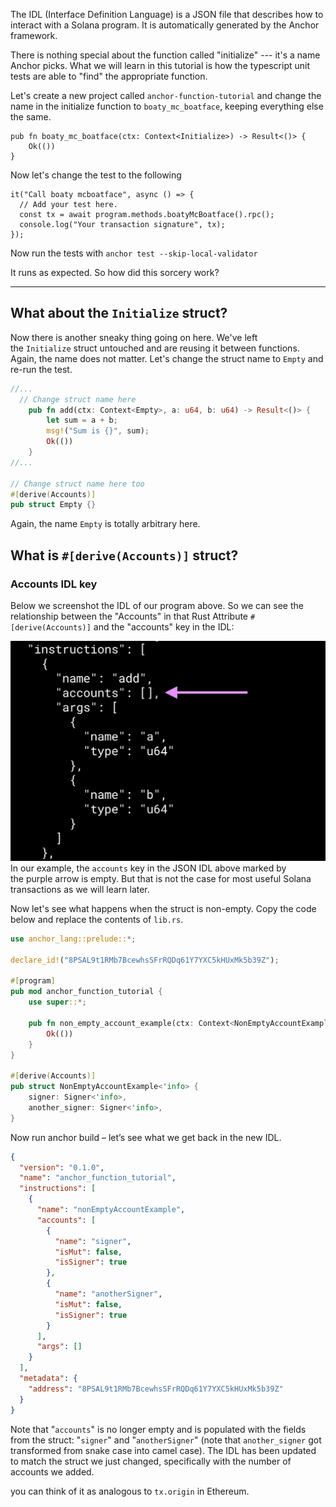 The IDL (Interface Definition Language) is a JSON file that describes how to interact with a Solana program. It is automatically generated by the Anchor framework.

There is nothing special about the function called "initialize" --- it's a name Anchor picks. What we will learn in this tutorial is how the typescript unit tests are able to "find" the appropriate function.

Let's create a new project called `anchor-function-tutorial` and change the name in the initialize function to `boaty_mc_boatface`, keeping everything else the same.

```
pub fn boaty_mc_boatface(ctx: Context<Initialize>) -> Result<()> {
    Ok(())
}

```

Now let's change the test to the following

```
it("Call boaty mcboatface", async () => {
  // Add your test here.
  const tx = await program.methods.boatyMcBoatface().rpc();
  console.log("Your transaction signature", tx);
});

```

Now run the tests with `anchor test --skip-local-validator`

It runs as expected. So how did this sorcery work?



-----------

What about the `Initialize` struct?
-----------------------------------

Now there is another sneaky thing going on here. We've left the `Initialize` struct untouched and are reusing it between functions. Again, the name does not matter. Let's change the struct name to `Empty` and re-run the test.

```rust
//...
  // Change struct name here
    pub fn add(ctx: Context<Empty>, a: u64, b: u64) -> Result<()> {
        let sum = a + b;
        msg!("Sum is {}", sum);
        Ok(())
    }
//...

// Change struct name here too
#[derive(Accounts)]
pub struct Empty {}

```

Again, the name `Empty` is totally arbitrary here.


What is `#[derive(Accounts)]` struct?
-------------------------------------
### Accounts IDL key

Below we screenshot the IDL of our program above. So we can see the relationship between the "Accounts" in that Rust Attribute `#[derive(Accounts)]` and the "accounts" key in the IDL:

![alt text](image.png)
In our example, the `accounts` key in the JSON IDL above marked by the purple arrow is empty. But that is not the case for most useful Solana transactions as we will learn later.


Now let's see what happens when the struct is non-empty. Copy the code below and replace the contents of `lib.rs`.

```rust
use anchor_lang::prelude::*;

declare_id!("8PSAL9t1RMb7BcewhsSFrRQDq61Y7YXC5kHUxMk5b39Z");

#[program]
pub mod anchor_function_tutorial {
    use super::*;

    pub fn non_empty_account_example(ctx: Context<NonEmptyAccountExample>) -> Result<()> {
        Ok(())
    }
}

#[derive(Accounts)]
pub struct NonEmptyAccountExample<'info> {
    signer: Signer<'info>,
    another_signer: Signer<'info>,
}


```

Now run anchor build – let’s see what we get back in the new IDL.

```json
{
  "version": "0.1.0",
  "name": "anchor_function_tutorial",
  "instructions": [
    {
      "name": "nonEmptyAccountExample",
      "accounts": [
        {
          "name": "signer",
          "isMut": false,
          "isSigner": true
        },
        {
          "name": "anotherSigner",
          "isMut": false,
          "isSigner": true
        }
      ],
      "args": []
    }
  ],
  "metadata": {
    "address": "8PSAL9t1RMb7BcewhsSFrRQDq61Y7YXC5kHUxMk5b39Z"
  }
}


```
Note that "`accounts`" is no longer empty and is populated with the fields from the struct: "`signer`" and "`anotherSigner`" (note that `another_signer` got transformed from snake case into camel case). The IDL has been updated to match the struct we just changed, specifically with the number of accounts we added.

you can think of it as analogous to `tx.origin` in Ethereum.
